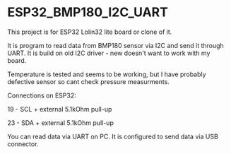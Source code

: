 # ESP32_BMP180_I2C_UART
This project is for ESP32 Lolin32 lite board or clone of it.

It is program to read data from BMP180 sensor via I2C and send it through UART. It is build on old I2C driver - new doesn't want to work with my board.

Temperature is tested and seems to be working, but I have probably defective sensor so cant check pressure measurments.

Connections on ESP32:

19 - SCL + external 5.1kOhm pull-up

23 - SDA + external 5.1kOhm pull-up

You can read data via UART on PC. It is configured to send data via USB connector.
